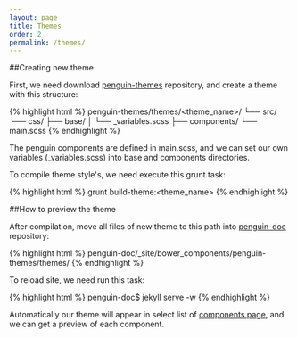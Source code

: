 ```yaml
---
layout: page
title: Themes
order: 2
permalink: /themes/
---
```


##Creating new theme

First, we need download [penguin-themes](https://github.com/bq/penguin-themes) repository, and create a theme with this structure:

{% highlight html %}
penguin-themes/themes/<theme_name>/
                            └── src/
                                └── css/
                                    ├── base/
                                    │   └── _variables.scss
                                    ├── components/
                                    └── main.scss
{% endhighlight %}

The penguin components are defined in main.scss, and we can set our own variables (_variables.scss) into base and components directories.

To compile theme style's, we need execute this grunt task:

{% highlight html %}
grunt build-theme:<theme_name>
{% endhighlight %}


##How to preview the theme

After compilation, move all files of new theme to this path into [penguin-doc](https://github.com/bq/penguin-doc) repository:

{% highlight html %}
penguin-doc/_site/bower_components/penguin-themes/themes/
{% endhighlight %}

To reload site, we need run this task:

{% highlight html %}
penguin-doc$ jekyll serve -w
{% endhighlight %}

Automatically our theme will appear in select list of [components page](/components), and we can get a preview of each component.